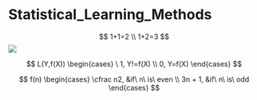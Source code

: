 # Statistical_Learning_Methods
$$ 1+1=2 \\   1+2=3 $$
![](http://latex.codecogs.com/gif.latex?\\sigma=\sqrt{\frac{1}{n}{\sum_{k=1}^n(x_i-\bar{x})^2}})

$$
L(Y,f(X))
\begin{cases}
\ 1, Y!=f(X) \\
0, Y=f(X)
\end{cases}
$$

$$
f(n)
\begin{cases}
\cfrac n2, &if\ n\ is\ even
\\
3n + 1, &if\  n\ is\ odd
\end{cases}
$$
